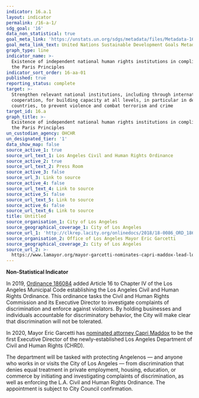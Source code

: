 ```yaml
---
indicator: 16.a.1
layout: indicator
permalink: /16-a-1/
sdg_goal: '16'
data_non_statistical: true
goal_meta_link: 'https://unstats.un.org/sdgs/metadata/files/Metadata-16-0A-01.pdf'
goal_meta_link_text: United Nations Sustainable Development Goals Metadata (pdf 1361kB)
graph_type: line
indicator_name: >-
  Existence of independent national human rights institutions in compliance with
  the Paris Principles
indicator_sort_order: 16-aa-01
published: true
reporting_status: complete
target: >-
  Strengthen relevant national institutions, including through international
  cooperation, for building capacity at all levels, in particular in developing
  countries, to prevent violence and combat terrorism and crime
target_id: 16.a
graph_title: >-
  Existence of independent national human rights institutions in compliance with
  the Paris Principles
un_custodian_agency: OHCHR
un_designated_tier: '1'
data_show_map: false
source_active_1: true
source_url_text_1: Los Angeles Civil and Human Rights Ordinance
source_active_2: true
source_url_text_2: Press Room
source_active_3: false
source_url_3: Link to source
source_active_4: false
source_url_text_4: Link to source
source_active_5: false
source_url_text_5: Link to source
source_active_6: false
source_url_text_6: Link to source
title: Untitled
source_organisation_1: City of Los Angeles
source_geographical_coverage_1: City of Los Angeles
source_url_1: 'http://clkrep.lacity.org/onlinedocs/2018/18-0086_ORD_186084_06-09-2019.pdf'
source_organisation_2: Office of Los Angeles Mayor Eric Garcetti
source_geographical_coverage_2: City of Los Angeles
source_url_2: >-
  https://www.lamayor.org/mayor-garcetti-nominates-capri-maddox-lead-los-angeles-department-civil-and-human-rights
---
```

**Non-Statistical Indicator**

In 2019, [Ordinance 186084](http://clkrep.lacity.org/onlinedocs/2018/18-0086_ORD_186084_06-09-2019.pdf) added Article 16 to Chapter IV of the Los Angeles Municipal Code establishing the Los Angeles Civil and Human Rights Ordinance. This ordinance tasks the Civil and Human Rights Commission and its Executive Director to investigate complaints of discrimination and enforce against violators. By holding businesses and individuals accountable for discriminatory behavior, the City will make clear that discrimination will not be tolerated.

In 2020, Mayor Eric Garcetti has [nominated attorney Capri Maddox](https://www.lamayor.org/mayor-garcetti-nominates-capri-maddox-lead-los-angeles-department-civil-and-human-rights) to be the first Executive Director of the newly-established Los Angeles Department of Civil and Human Rights (CHRD).

The department will be tasked with protecting Angelenos — and anyone who works in or visits the City of Los Angeles — from discrimination that denies equal treatment in private employment, housing, education, or commerce by initiating and investigating complaints of discrimination, as well as enforcing the L.A. Civil and Human Rights Ordinance. The appointment is subject to City Council confirmation.